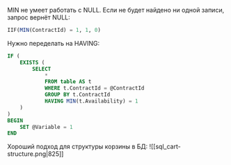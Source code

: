 MIN не умеет работать с NULL. Если не будет найдено ни одной записи, запрос вернёт NULL:
```sql
IIF(MIN(ContractId) = 1, 1, 0)
```
Нужно переделать на HAVING:
```sql
IF (
	EXISTS (
		SELECT
			*
			FROM table AS t 
			WHERE t.ContractId = @ContractId
			GROUP BY t.ContractId
			HAVING MIN(t.Availability) = 1
	)
)
BEGIN
	SET @Variable = 1
END
```

Хороший подход для структуры корзины в БД:
![[sql_cart-structure.png|825]]